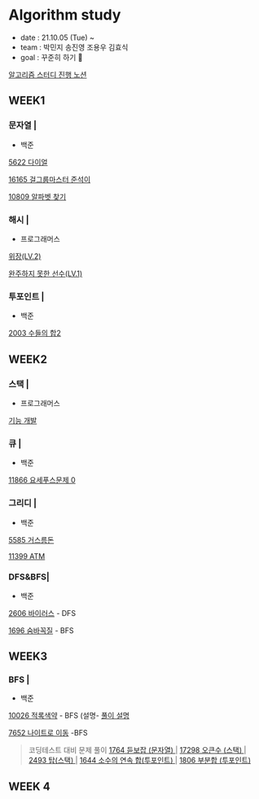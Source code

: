 # Algorithm study
* date : 21.10.05 (Tue) ~
* team : 박민지 송진영 조용우 김효식
* goal : 꾸준히 하기 🐥

<a href="https://complete-mitten-f53.notion.site/51da55aec93442b2aa6031dff0ccd6e1"> 알고리즘 스터디 진행 노션 </a>

## WEEK1
### 문자열 |</br>
* 백준

<a href="https://github.com/urther/algorithm-study/blob/main/algorithm-study(zerobase)/week1/B5622.js" type="_blank">5622 다이얼</a>  

<a href="https://github.com/urther/algorithm-study/blob/main/algorithm-study(zerobase)/week1/B16165.js" type="_blank">16165 걸그룹마스터 준석이</a>  

<a href="https://github.com/urther/algorithm-study/blob/main/algorithm-study(zerobase)/week1/B10809.js" type="_blank">10809 알파벳 찾기</a>
<p></p>

### 해시  |

* 프로그래머스

<a href="https://github.com/urther/algorithm-study/blob/main/algorithm-study(zerobase)/week1/pg-camouflage.js">위장(LV.2)</a>

<a href="https://github.com/urther/algorithm-study/blob/main/algorithm-study(zerobase)/week1/programmers.js">완주하지 못한 선수(LV.1)</a>



### 투포인트 |

* 백준

<a href="https://github.com/urther/algorithm-study/blob/main/algorithm-study(zerobase)/week1/B2003.js">2003 수들의 합2</a>

## WEEK2
### 스택 |
* 프로그래머스

<a href="https://github.com/urther/algorithm-study/blob/main/algorithm-study(zerobase)/week2/pg-upfunction.js">기능 개발</a>


### 큐 |

* 백준

<a href="https://github.com/urther/algorithm-study/blob/main/algorithm-study(zerobase)/week2/B11866.js">11866 요세푸스문제 0 </a>
<p></p>

### 그리디 |

* 백준

<a href="https://github.com/urther/algorithm-study/blob/main/algorithm-study(zerobase)/week2/B5585.js">5585 거스름돈</a>

<a href="https://www.acmicpc.net/problem/11399">11399 ATM </a>
<p></p>

### DFS&BFS|

* 백준

<a href="https://github.com/urther/algorithm-study/blob/main/algorithm-study(zerobase)/week2/B2606.js">2606 바이러스</a> - DFS

<a href="https://github.com/urther/algorithm-study/blob/main/algorithm-study(zerobase)/week2/B1697.js">1696 숨바꼭질</a> - BFS

## WEEK3

### BFS |

* 백준

<a href="https://github.com/urther/algorithm-study/commit/d154afcd15a8ac4a47691eb271d3f0e66fe81db8">10026 적록색약</a> - BFS (설명- <a href="https://velog.io/@mingsomm/BOJ-%EC%A0%81%EB%A1%9D%EC%83%89%EC%95%BD-BFS"> 풀이 설명</a>


<a href="https://github.com/urther/algorithm-study/blob/main/algorithm-study(zerobase)/week3/B7652.js">7652 나이트로 이동</a> -BFS


> 코딩테스트 대비 문제 풀이
<a href="https://github.com/urther/algorithm-study/blob/main/algorithm-study(zerobase)/week3/b1764.js">1764 듣보잡 (문자열) </a>  |  <a href="https://github.com/urther/algorithm-study/blob/main/algorithm-study(zerobase)/week3/B17298.js"> 17298 오큰수 (스택) </a>  |  <a href="https://github.com/urther/algorithm-study/commit/5f6fef2d265640cf1bf2d9e4a06e7910b4be705f"> 2493 탑(스택) </a>   |  <a href="https://github.com/urther/algorithm-study/blob/main/algorithm-study(zerobase)/week3/b1644.js"> 1644 소수의 연속 합(투포인트) </a>   |  <a href="https://github.com/urther/algorithm-study/commit/617a6c6c19279bbc70a2cbde67e67f46d38d4948"> 1806 부분합 (투포인트) </a>


## WEEK 4
